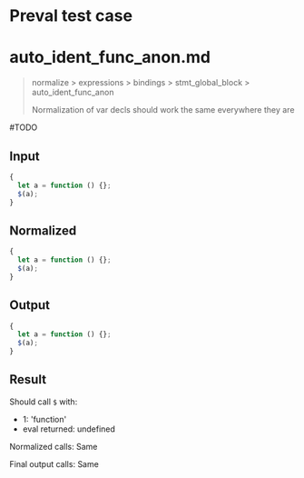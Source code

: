 # Preval test case

# auto_ident_func_anon.md

> normalize > expressions > bindings > stmt_global_block > auto_ident_func_anon
>
> Normalization of var decls should work the same everywhere they are

#TODO

## Input

`````js filename=intro
{
  let a = function () {};
  $(a);
}
`````

## Normalized

`````js filename=intro
{
  let a = function () {};
  $(a);
}
`````

## Output

`````js filename=intro
{
  let a = function () {};
  $(a);
}
`````

## Result

Should call `$` with:
 - 1: 'function'
 - eval returned: undefined

Normalized calls: Same

Final output calls: Same
